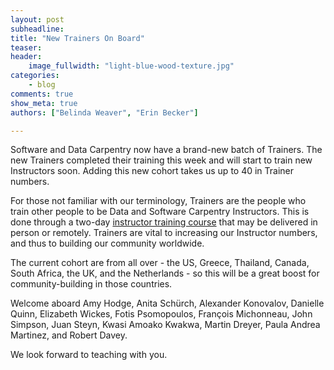 ```yaml
---
layout: post
subheadline:
title: "New Trainers On Board"
teaser:
header:
    image_fullwidth: "light-blue-wood-texture.jpg"
categories:
    - blog
comments: true
show_meta: true
authors: ["Belinda Weaver", "Erin Becker"]

---
```


Software and Data Carpentry now have a brand-new batch of Trainers.
The new Trainers completed their training this week and will start to train new Instructors soon.
Adding this new cohort takes us up to 40 in Trainer numbers.

For those not familiar with our terminology, Trainers are the
people who train other people to be Data and Software Carpentry Instructors. This is done through a
two-day [instructor training course](http://swcarpentry.github.io/instructor-training/) that may be delivered in person or
remotely. Trainers are vital to increasing our Instructor numbers, and thus to building our community worldwide.

The current cohort are from all over - the US, Greece, Thailand, Canada, South Africa, the UK, and the Netherlands - so this will be a great
boost for community-building in those countries.

Welcome aboard Amy Hodge, Anita Schürch, Alexander Konovalov,
Danielle Quinn, Elizabeth Wickes, Fotis Psomopoulos, François Michonneau, John Simpson, Juan Steyn, Kwasi Amoako Kwakwa,
Martin Dreyer, Paula Andrea Martinez, and Robert Davey.

We look forward to teaching with you.
